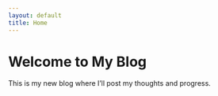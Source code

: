 ```yaml
---
layout: default
title: Home
---
```


# Welcome to My Blog

This is my new blog where I’ll post my thoughts and progress.
